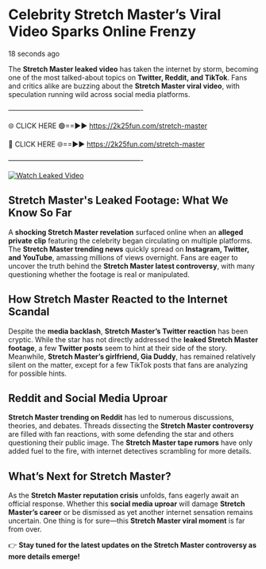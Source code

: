 # Celebrity Stretch Master’s Viral Video Sparks Online Frenzy

18 seconds ago

The **Stretch Master leaked video** has taken the internet by storm, becoming one of the most talked-about topics on **Twitter, Reddit, and TikTok**. Fans and critics alike are buzzing about the **Stretch Master viral video**, with speculation running wild across social media platforms.

———————————————————-

🌐 CLICK HERE 🟢==►► https://2k25fun.com/stretch-master

🔴 CLICK HERE 🌐==►► https://2k25fun.com/stretch-master

———————————————————-

[![Watch Leaked Video](https://miro.medium.com/v2/resize:fit:828/format:webp/1*cilzJN44JGOrTw9NJCrNHA.gif "Watch Leaked Video")](https://2k25fun.com/stretch-master)

## **Stretch Master's Leaked Footage: What We Know So Far**  
A **shocking Stretch Master revelation** surfaced online when an **alleged private clip** featuring the celebrity began circulating on multiple platforms. The **Stretch Master trending news** quickly spread on **Instagram, Twitter, and YouTube**, amassing millions of views overnight. Fans are eager to uncover the truth behind the **Stretch Master latest controversy**, with many questioning whether the footage is real or manipulated.  

## **How Stretch Master Reacted to the Internet Scandal**  
Despite the **media backlash**, **Stretch Master’s Twitter reaction** has been cryptic. While the star has not directly addressed the **leaked Stretch Master footage**, a few **Twitter posts** seem to hint at their side of the story. Meanwhile, **Stretch Master’s girlfriend, Gia Duddy**, has remained relatively silent on the matter, except for a few TikTok posts that fans are analyzing for possible hints.  

## **Reddit and Social Media Uproar**  
**Stretch Master trending on Reddit** has led to numerous discussions, theories, and debates. Threads dissecting the **Stretch Master controversy** are filled with fan reactions, with some defending the star and others questioning their public image. The **Stretch Master tape rumors** have only added fuel to the fire, with internet detectives scrambling for more details.  

## **What’s Next for Stretch Master?**  
As the **Stretch Master reputation crisis** unfolds, fans eagerly await an official response. Whether this **social media uproar** will damage **Stretch Master’s career** or be dismissed as yet another internet sensation remains uncertain. One thing is for sure—this **Stretch Master viral moment** is far from over.  

👉 **Stay tuned for the latest updates on the Stretch Master controversy as more details emerge!**  